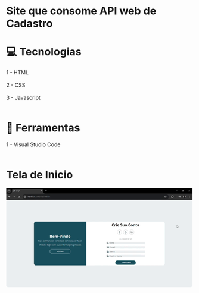 <h1> Site que consome API web de Cadastro </h1>

# 💻 Tecnologias
<a>1 - HTML<a><br><br>
<a>2 - CSS<a><br><br>
<a>3 - Javascript<a><br><br>

# 🔨 Ferramentas
<a>1 - Visual Studio Code<a><br><br>

# Tela de Inicio
<img width="500px" src="./imgTelas/telaInicial.gif"><br><br>
